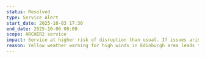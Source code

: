 ```yaml
---
status: Resolved
type: Service Alert
start_date: 2025-10-03 17:30 
end_date: 2025-10-06 08:00
scope: ARCHER2 service
impact: Service at higher risk of disruption than usual. If issues arise, service may take longer to restore.
reason: Yellow weather warning for high winds in Edinburgh area leads to travel disruptions and a higher than usual risk of power/building damage issues.
---
```

